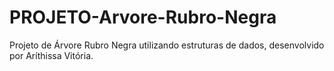 # PROJETO-Arvore-Rubro-Negra
Projeto de Árvore Rubro Negra utilizando estruturas de dados, desenvolvido por Aríthissa Vitória.
